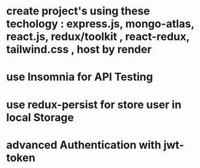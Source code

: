 # create project's using these techology : express.js, mongo-atlas, react.js, redux/toolkit , react-redux, tailwind.css , host by render

# use Insomnia for API Testing

# use redux-persist for store user in local Storage

# advanced Authentication with jwt-token
